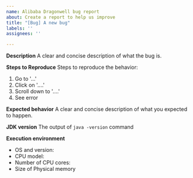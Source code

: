 ```yaml
---
name: Alibaba Dragonwell bug report
about: Create a report to help us improve
title: "[Bug] A new bug"
labels: ''
assignees: ''

---
```


**Description**
A clear and concise description of what the bug is.

**Steps to Reproduce**
Steps to reproduce the behavior:
1. Go to '...'
2. Click on '....'
3. Scroll down to '....'
4. See error

**Expected behavior**
A clear and concise description of what you expected to happen.

**JDK version**
The output of `java -version` command

**Execution environment**
 - OS and version:
 - CPU model:
 - Number of CPU cores:
 - Size of Physical memory
